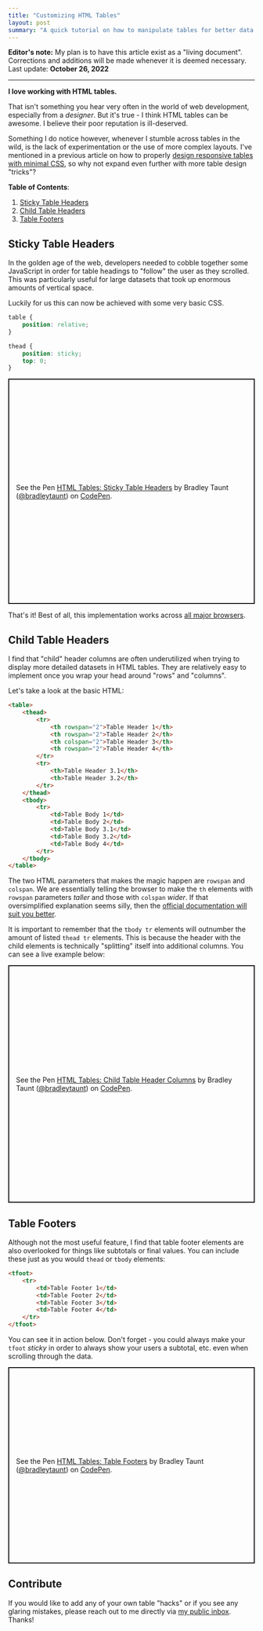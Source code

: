 ```yaml
---
title: "Customizing HTML Tables"
layout: post
summary: "A quick tutorial on how to manipulate tables for better data visualizations"
---
```


**Editor's note:** My plan is to have this article exist as a "living document". Corrections and additions will be made whenever it is deemed necessary. Last update: **October 26, 2022**

---

**I love working with HTML tables.**

That isn't something you hear very often in the world of web development, especially from a *designer*. But it's true - I think HTML tables can be awesome. I believe their poor reputation is ill-deserved.

Something I do notice however, whenever I stumble across tables in the wild, is the lack of experimentation or the use of more complex layouts. I've mentioned in a previous article on how to properly [design responsive tables with minimal CSS](/blog/responsive-tables/), so why not expand even further with more table design "tricks"?

**Table of Contents**:

1. [Sticky Table Headers](#sticky-table-headers)
2. [Child Table Headers](#child-table-headers)
3. [Table Footers](#table-footers)

## Sticky Table Headers

In the golden age of the web, developers needed to cobble together some JavaScript in order for table headings to "follow" the user as they scrolled. This was particularly useful for large datasets that took up enormous amounts of vertical space.

Luckily for us this can now be achieved with some very basic CSS.

```css
table {
    position: relative;
}

thead {
    position: sticky;
    top: 0;
}
```

<p class="codepen" data-height="459" data-default-tab="result" data-slug-hash="oNygZXJ" data-user="bradleytaunt" style="height: 459px; box-sizing: border-box; display: flex; align-items: center; justify-content: center; border: 2px solid; margin: 1em 0; padding: 1em;">
  <span>See the Pen <a href="https://codepen.io/bradleytaunt/pen/oNygZXJ">
  HTML Tables: Sticky Table Headers</a> by Bradley Taunt (<a href="https://codepen.io/bradleytaunt">@bradleytaunt</a>)
  on <a href="https://codepen.io">CodePen</a>.</span>
</p>
<script async src="https://cpwebassets.codepen.io/assets/embed/ei.js"></script>

That's it! Best of all, this implementation works across [all major browsers](https://caniuse.com/css-sticky).

## Child Table Headers

I find that "child" header columns are often underutilized when trying to display more detailed datasets in HTML tables. They are relatively easy to implement once you wrap your head around "rows" and "columns".

Let's take a look at the basic HTML:

```html
<table>
    <thead>
        <tr>
            <th rowspan="2">Table Header 1</th>
            <th rowspan="2">Table Header 2</th>
            <th colspan="2">Table Header 3</th>
            <th rowspan="2">Table Header 4</th>
        </tr>
        <tr>
            <th>Table Header 3.1</th>
            <th>Table Header 3.2</th>
        </tr>
    </thead>
    <tbody>
        <tr>
            <td>Table Body 1</td>
            <td>Table Body 2</td>
            <td>Table Body 3.1</td>
            <td>Table Body 3.2</td>
            <td>Table Body 4</td>
        </tr>
    </tbody>
</table>
```

The two HTML parameters that makes the magic happen are `rowspan` and `colspan`. We are essentially telling the browser to make the `th` elements with `rowspan` parameters *taller* and those with `colspan` *wider*. If that oversimplified explanation seems silly, then the [official documentation will suit you better](https://www.w3schools.com/tags/att_td_rowspan.asp).

It is important to remember that the `tbody tr` elements will outnumber the amount of listed `thead tr` elements. This is because the header with the child elements is technically "splitting" itself into additional columns. You can see a live example below:

<p class="codepen" data-height="484" data-default-tab="result" data-slug-hash="rNKajyM" data-user="bradleytaunt" style="height: 484px; box-sizing: border-box; display: flex; align-items: center; justify-content: center; border: 2px solid; margin: 1em 0; padding: 1em;">
  <span>See the Pen <a href="https://codepen.io/bradleytaunt/pen/rNKajyM">
  HTML Tables: Child Table Header Columns</a> by Bradley Taunt (<a href="https://codepen.io/bradleytaunt">@bradleytaunt</a>)
  on <a href="https://codepen.io">CodePen</a>.</span>
</p>
<script async src="https://cpwebassets.codepen.io/assets/embed/ei.js"></script>

## Table Footers

Although not the most useful feature, I find that table footer elements are also overlooked for things like subtotals or final values. You can include these just as you would `thead` or `tbody` elements:

```html
<tfoot>
    <tr>
        <td>Table Footer 1</td>
        <td>Table Footer 2</td>
        <td>Table Footer 3</td>
        <td>Table Footer 4</td>
    </tr>
</tfoot>
```

You can see it in action below. Don't forget - you could always make your `tfoot` *sticky* in order to always show your users a subtotal, etc. even when scrolling through the data.

<p class="codepen" data-height="400" data-default-tab="result" data-slug-hash="MWXYpZX" data-user="bradleytaunt" style="height: 400px; box-sizing: border-box; display: flex; align-items: center; justify-content: center; border: 2px solid; margin: 1em 0; padding: 1em;">
  <span>See the Pen <a href="https://codepen.io/bradleytaunt/pen/MWXYpZX">
  HTML Tables: Table Footers</a> by Bradley Taunt (<a href="https://codepen.io/bradleytaunt">@bradleytaunt</a>)
  on <a href="https://codepen.io">CodePen</a>.</span>
</p>
<script async src="https://cpwebassets.codepen.io/assets/embed/ei.js"></script>

## Contribute

If you would like to add any of your own table "hacks" or if you see any glaring mistakes, please reach out to me directly via [my public inbox](https://lists.sr.ht/~tdarb/public-inbox). Thanks!

<br>